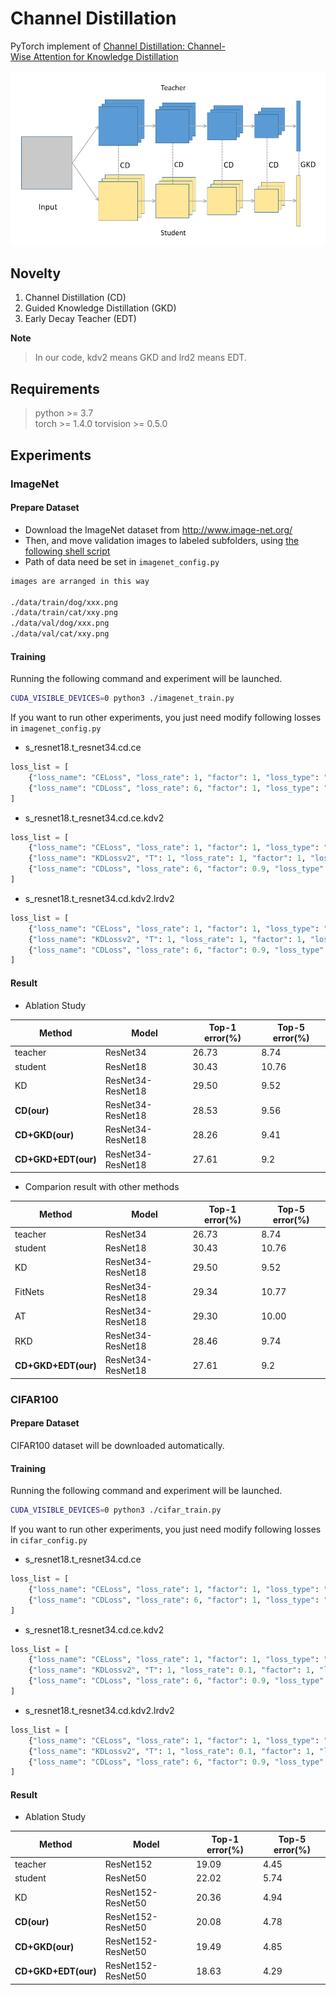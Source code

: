 # Channel Distillation

PyTorch implement of [Channel Distillation: Channel-Wise Attention for Knowledge Distillation](https://arxiv.org/abs/2006.01683)

![](assets/arch.png)

## Novelty

1. Channel Distillation (CD)
2. Guided Knowledge Distillation (GKD)
3. Early Decay Teacher (EDT)

**Note**
> In our code, kdv2 means GKD and lrd2 means EDT.

## Requirements

> python >= 3.7  
> torch >= 1.4.0
> torvision >= 0.5.0

## Experiments

### ImageNet

#### Prepare Dataset

+ Download the ImageNet dataset from http://www.image-net.org/
+ Then, and move validation images to labeled subfolders, using [the following shell script](https://raw.githubusercontent.com/soumith/imagenetloader.torch/master/valprep.sh)
+ Path of data need be set in `imagenet_config.py`

```bash
images are arranged in this way

./data/train/dog/xxx.png
./data/train/cat/xxy.png
./data/val/dog/xxx.png
./data/val/cat/xxy.png
```

#### Training

Running the following command and experiment will be launched.

```bash
CUDA_VISIBLE_DEVICES=0 python3 ./imagenet_train.py
```

If you want to run other experiments, you just need modify following losses in `imagenet_config.py`

+ s_resnet18.t_resnet34.cd.ce
```python
loss_list = [
    {"loss_name": "CELoss", "loss_rate": 1, "factor": 1, "loss_type": "ce_family", "loss_rate_decay": "lrdv1"},
    {"loss_name": "CDLoss", "loss_rate": 6, "factor": 1, "loss_type": "fd_family", "loss_rate_decay": "lrdv1"},
]
```

+ s_resnet18.t_resnet34.cd.ce.kdv2
```python
loss_list = [
    {"loss_name": "CELoss", "loss_rate": 1, "factor": 1, "loss_type": "ce_family", "loss_rate_decay": "lrdv1"},
    {"loss_name": "KDLossv2", "T": 1, "loss_rate": 1, "factor": 1, "loss_type": "kdv2_family", "loss_rate_decay": "lrdv1"},
    {"loss_name": "CDLoss", "loss_rate": 6, "factor": 0.9, "loss_type": "fd_family", "loss_rate_decay": "lrdv1"},
]
```

+ s_resnet18.t_resnet34.cd.kdv2.lrdv2
```python
loss_list = [
    {"loss_name": "CELoss", "loss_rate": 1, "factor": 1, "loss_type": "ce_family", "loss_rate_decay": "lrdv2"},
    {"loss_name": "KDLossv2", "T": 1, "loss_rate": 1, "factor": 1, "loss_type": "kdv2_family", "loss_rate_decay": "lrdv2"},
    {"loss_name": "CDLoss", "loss_rate": 6, "factor": 0.9, "loss_type": "fd_family", "loss_rate_decay": "lrdv2"},
]
```

#### Result

+ Ablation Study

| Method | Model | Top-1 error(%) | Top-5 error(%) |
| -- | -- | -- | -- |
| teacher | ResNet34 | 26.73 | 8.74 |
| student | ResNet18 | 30.43 | 10.76 |
| KD | ResNet34-ResNet18 | 29.50 | 9.52 |
| **CD(our)** | ResNet34-ResNet18 | 28.53 | 9.56 |
| **CD+GKD(our)** | ResNet34-ResNet18 | 28.26 | 9.41 |
| **CD+GKD+EDT(our)** | ResNet34-ResNet18 | 27.61 | 9.2 |

+ Comparion result with other methods

| Method | Model | Top-1 error(%) | Top-5 error(%) |
| -- | -- | -- | -- |
| teacher | ResNet34 | 26.73 | 8.74 |
| student | ResNet18 | 30.43 | 10.76 |
| KD | ResNet34-ResNet18 | 29.50 | 9.52 |
| FitNets | ResNet34-ResNet18 | 29.34 | 10.77 |
| AT | ResNet34-ResNet18 | 29.30 | 10.00 |
| RKD | ResNet34-ResNet18 | 28.46 | 9.74 |
| **CD+GKD+EDT(our)** | ResNet34-ResNet18 | 27.61 | 9.2 |

### CIFAR100

#### Prepare Dataset
CIFAR100 dataset will be downloaded automatically.

#### Training

Running the following command and experiment will be launched.

```bash
CUDA_VISIBLE_DEVICES=0 python3 ./cifar_train.py
```

If you want to run other experiments, you just need modify following losses in `cifar_config.py`

+ s_resnet18.t_resnet34.cd.ce
```python
loss_list = [
    {"loss_name": "CELoss", "loss_rate": 1, "factor": 1, "loss_type": "ce_family", "loss_rate_decay": "lrdv1"},
    {"loss_name": "CDLoss", "loss_rate": 6, "factor": 1, "loss_type": "fd_family", "loss_rate_decay": "lrdv1"},
]
```

+ s_resnet18.t_resnet34.cd.ce.kdv2
```python
loss_list = [
    {"loss_name": "CELoss", "loss_rate": 1, "factor": 1, "loss_type": "ce_family", "loss_rate_decay": "lrdv1"},
    {"loss_name": "KDLossv2", "T": 1, "loss_rate": 0.1, "factor": 1, "loss_type": "kdv2_family", "loss_rate_decay": "lrdv1"},
    {"loss_name": "CDLoss", "loss_rate": 6, "factor": 0.9, "loss_type": "fd_family", "loss_rate_decay": "lrdv1"},
]
```

+ s_resnet18.t_resnet34.cd.kdv2.lrdv2
```python
loss_list = [
    {"loss_name": "CELoss", "loss_rate": 1, "factor": 1, "loss_type": "ce_family", "loss_rate_decay": "lrdv2"},
    {"loss_name": "KDLossv2", "T": 1, "loss_rate": 0.1, "factor": 1, "loss_type": "kdv2_family","loss_rate_decay": "lrdv2"},
    {"loss_name": "CDLoss", "loss_rate": 6, "factor": 0.9, "loss_type": "fd_family", "loss_rate_decay": "lrdv2"},
]
```

#### Result

+ Ablation Study

| Method | Model | Top-1 error(%) | Top-5 error(%) |
| -- | -- | -- | -- |
| teacher | ResNet152| 19.09 | 4.45 |
| student | ResNet50 | 22.02 | 5.74 |
| KD | ResNet152-ResNet50 | 20.36 | 4.94 |
| **CD(our)** | ResNet152-ResNet50 | 20.08 | 4.78 |
| **CD+GKD(our)** | ResNet152-ResNet50 | 19.49 | 4.85 |
| **CD+GKD+EDT(our)** | ResNet152-ResNet50 | 18.63 | 4.29 |
